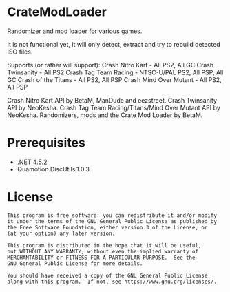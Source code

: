 # CrateModLoader
Randomizer and mod loader for various games. 
 
It is not functional yet, it will only detect, extract and try to rebuild detected ISO files.

Supports (or rather will support):
Crash Nitro Kart - All PS2, All GC
Crash Twinsanity - All PS2
Crash Tag Team Racing - NTSC-U/PAL PS2, All PSP, All GC
Crash of the Titans - All PS2, All PSP
Crash Mind Over Mutant - All PS2, All PSP

Crash Nitro Kart API by BetaM, ManDude and eezstreet.
Crash Twinsanity API by NeoKesha.
Crash Tag Team Racing/Titans/Mind Over Mutant API by NeoKesha.
Randomizers, mods and the Crate Mod Loader by BetaM.

# Prerequisites

- .NET 4.5.2
- Quamotion.DiscUtils.1.0.3

# License

    This program is free software: you can redistribute it and/or modify
    it under the terms of the GNU General Public License as published by
    the Free Software Foundation, either version 3 of the License, or
    (at your option) any later version.

    This program is distributed in the hope that it will be useful,
    but WITHOUT ANY WARRANTY; without even the implied warranty of
    MERCHANTABILITY or FITNESS FOR A PARTICULAR PURPOSE.  See the
    GNU General Public License for more details.

    You should have received a copy of the GNU General Public License
    along with this program.  If not, see https://www.gnu.org/licenses/.
